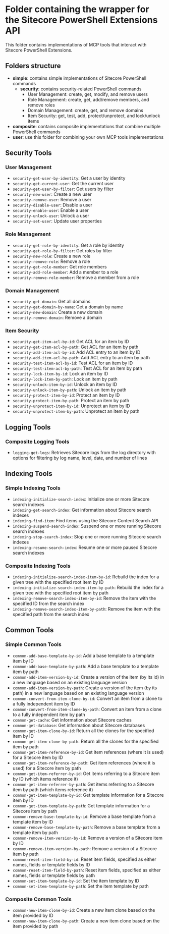 # Folder containing the wrapper for the Sitecore PowerShell Extensions API

This folder contains implementations of MCP tools that interact with Sitecore PowerShell Extensions.

## Folders structure

- **simple**: contains simple implementations of Sitecore PowerShell commands
  - **security**: contains security-related PowerShell commands
    - User Management: create, get, modify, and remove users
    - Role Management: create, get, add/remove members, and remove roles
    - Domain Management: create, get, and remove domains
    - Item Security: get, test, add, protect/unprotect, and lock/unlock items
- **composite**: contains composite implementations that combine multiple PowerShell commands
- **user**: use this folder for combining your own MCP tools implementations

## Security Tools

### User Management

- `security-get-user-by-identity`: Get a user by identity
- `security-get-current-user`: Get the current user
- `security-get-user-by-filter`: Get users by filter
- `security-new-user`: Create a new user
- `security-remove-user`: Remove a user
- `security-disable-user`: Disable a user
- `security-enable-user`: Enable a user
- `security-unlock-user`: Unlock a user
- `security-set-user`: Update user properties

### Role Management

- `security-get-role-by-identity`: Get a role by identity
- `security-get-role-by-filter`: Get roles by filter
- `security-new-role`: Create a new role
- `security-remove-role`: Remove a role
- `security-get-role-member`: Get role members
- `security-add-role-member`: Add a member to a role
- `security-remove-role-member`: Remove a member from a role

### Domain Management

- `security-get-domain`: Get all domains
- `security-get-domain-by-name`: Get a domain by name
- `security-new-domain`: Create a new domain
- `security-remove-domain`: Remove a domain

### Item Security

- `security-get-item-acl-by-id`: Get ACL for an item by ID
- `security-get-item-acl-by-path`: Get ACL for an item by path
- `security-add-item-acl-by-id`: Add ACL entry to an item by ID
- `security-add-item-acl-by-path`: Add ACL entry to an item by path
- `security-test-item-acl-by-id`: Test ACL for an item by ID
- `security-test-item-acl-by-path`: Test ACL for an item by path
- `security-lock-item-by-id`: Lock an item by ID
- `security-lock-item-by-path`: Lock an item by path
- `security-unlock-item-by-id`: Unlock an item by ID
- `security-unlock-item-by-path`: Unlock an item by path
- `security-protect-item-by-id`: Protect an item by ID
- `security-protect-item-by-path`: Protect an item by path
- `security-unprotect-item-by-id`: Unprotect an item by ID
- `security-unprotect-item-by-path`: Unprotect an item by path

## Logging Tools

### Composite Logging Tools

- `logging-get-logs`: Retrieves Sitecore logs from the log directory with options for filtering by log name, level, date, and number of lines

## Indexing Tools

### Simple Indexing Tools

- `indexing-initialize-search-index`: Initialize one or more Sitecore search indexes
- `indexing-get-search-index`: Get information about Sitecore search indexes
- `indexing-find-item`: Find items using the Sitecore Content Search API
- `indexing-suspend-search-index`: Suspend one or more running Sitecore search indexes
- `indexing-stop-search-index`: Stop one or more running Sitecore search indexes
- `indexing-resume-search-index`: Resume one or more paused Sitecore search indexes

### Composite Indexing Tools

- `indexing-initialize-search-index-item-by-id`: Rebuild the index for a given tree with the specified root item by ID
- `indexing-initialize-search-index-item-by-path`: Rebuild the index for a given tree with the specified root item by path
- `indexing-remove-search-index-item-by-id`: Remove the item with the specified ID from the search index
- `indexing-remove-search-index-item-by-path`: Remove the item with the specified path from the search index

## Common Tools

### Simple Common Tools

- `common-add-base-template-by-id`: Add a base template to a template item by ID
- `common-add-base-template-by-path`: Add a base template to a template item by path
- `common-add-item-version-by-id`: Create a version of the item (by its id) in a new language based on an existing language version
- `common-add-item-version-by-path`: Create a version of the item (by its path) in a new language based on an existing language version
- `common-convert-from-item-clone-by-id`: Convert an item from a clone to a fully independent item by ID
- `common-convert-from-item-clone-by-path`: Convert an item from a clone to a fully independent item by path
- `common-get-cache`: Get information about Sitecore caches
- `common-get-database`: Get information about Sitecore databases
- `common-get-item-clone-by-id`: Return all the clones for the specified item by ID
- `common-get-item-clone-by-path`: Return all the clones for the specified item by path
- `common-get-item-reference-by-id`: Get item references (where it is used) for a Sitecore item by ID
- `common-get-item-reference-by-path`: Get item references (where it is used) for a Sitecore item by path
- `common-get-item-referrer-by-id`: Get items referring to a Sitecore item by ID (which items reference it)
- `common-get-item-referrer-by-path`: Get items referring to a Sitecore item by path (which items reference it)
- `common-get-item-template-by-id`: Get template information for a Sitecore item by ID
- `common-get-item-template-by-path`: Get template information for a Sitecore item by path
- `common-remove-base-template-by-id`: Remove a base template from a template item by ID
- `common-remove-base-template-by-path`: Remove a base template from a template item by path
- `common-remove-item-version-by-id`: Remove a version of a Sitecore item by ID
- `common-remove-item-version-by-path`: Remove a version of a Sitecore item by path
- `common-reset-item-field-by-id`: Reset item fields, specified as either names, fields or template fields by ID
- `common-reset-item-field-by-path`: Reset item fields, specified as either names, fields or template fields by path
- `common-set-item-template-by-id`: Set the item template by ID
- `common-set-item-template-by-path`: Set the item template by path

### Composite Common Tools

- `common-new-item-clone-by-id`: Create a new item clone based on the item provided by ID
- `common-new-item-clone-by-path`: Create a new item clone based on the item provided by path